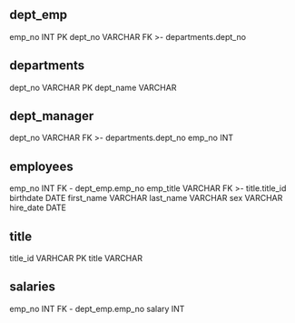 
dept_emp
-
emp_no INT PK
dept_no VARCHAR FK >- departments.dept_no

departments
-
dept_no VARCHAR PK 
dept_name VARCHAR


dept_manager
-
dept_no VARCHAR FK >- departments.dept_no
emp_no INT

employees
-
emp_no INT FK - dept_emp.emp_no
emp_title VARCHAR FK >- title.title_id
birthdate DATE
first_name VARCHAR
last_name VARCHAR
sex VARCHAR
hire_date DATE

title
-
title_id VARHCAR PK
title VARCHAR

salaries
-
emp_no INT FK - dept_emp.emp_no
salary INT




